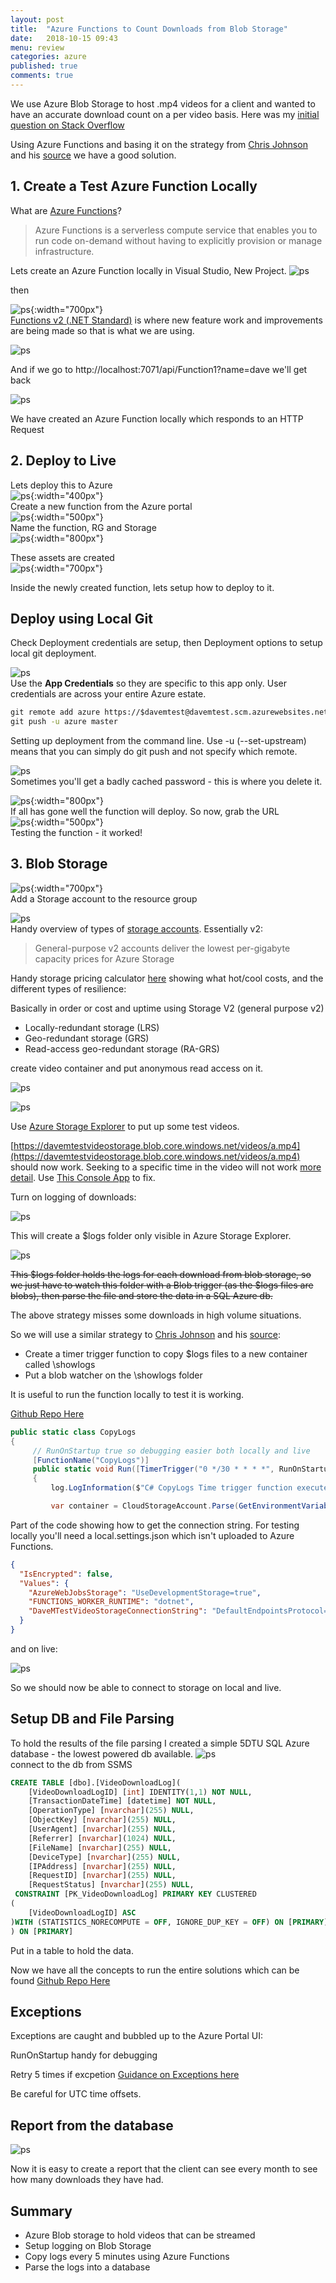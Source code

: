 ```yaml
---
layout: post
title:  "Azure Functions to Count Downloads from Blob Storage"
date:   2018-10-15 09:43
menu: review
categories: azure 
published: true 
comments: true
---
```


We use Azure Blob Storage to host .mp4 videos for a client and  wanted to have an accurate download count on a per video basis. Here was my [initial question on Stack Overflow](https://stackoverflow.com/q/51657349/26086)  

Using Azure Functions and basing it on the strategy from [Chris Johnson](http://www.chrisjohnson.io/2016/04/24/parsing-azure-blob-storage-logs-using-azure-functions/) and his [source](https://github.com/LoungeFlyZ/AzureBlobLogProcessing) we have a good solution.


## 1. Create a Test Azure Function Locally
What are [Azure Functions](https://docs.microsoft.com/en-us/azure/azure-functions/)?
> Azure Functions is a serverless compute service that enables you to run code on-demand without having to explicitly provision or manage infrastructure.


Lets create an Azure Function locally in Visual Studio, New Project.
![ps](/assets/2018-10-16/1.png)

then 

![ps](/assets/2018-10-16/22.png){:width="700px"}  
[Functions v2 (.NET Standard)](https://docs.microsoft.com/en-us/azure/azure-functions/functions-versions) is where new feature work and improvements are being made so that is what we are using.


![ps](/assets/2018-10-16/32.png)

And if we go to http://localhost:7071/api/Function1?name=dave we'll get back

![ps](/assets/2018-10-16/42.png)  

We have created an Azure Function locally which responds to an HTTP Request 

## 2. Deploy to Live
Lets deploy this to Azure  
![ps](/assets/2018-10-16/5.png){:width="400px"}  
Create a new function from the Azure portal  
![ps](/assets/2018-10-16/6.png){:width="500px"}   
Name the function, RG and Storage  
![ps](/assets/2018-10-16/7.png){:width="800px"}    

These assets are created  
![ps](/assets/2018-10-16/8.png){:width="700px"}  

Inside the newly created function, lets setup how to deploy to it.  
## Deploy using Local Git
Check Deployment credentials are setup, then Deployment options to setup local git deployment.  

![ps](/assets/2018-10-16/b31.png)  
Use the **App Credentials** so they are specific to this app only. User credentials are across your entire Azure estate.

```bat
git remote add azure https://$davemtest@davemtest.scm.azurewebsites.net:443/davemtest.git  
git push -u azure master
```
Setting up deployment from the command line.  Use -u (--set-upstream) means that you can simply do git push and not specify which remote.

![ps](/assets/2018-10-16/30.png)  
Sometimes you'll get a badly cached password - this is where you delete it.

![ps](/assets/2018-10-16/a10.png){:width="800px"}   
If all has gone well the function will deploy. So now, grab the URL  
![ps](/assets/2018-10-16/a11.png){:width="500px"}   
Testing the function - it worked!

## 3. Blob Storage 
![ps](/assets/2018-10-16/a13.png){:width="700px"}  
Add a Storage account to the resource group   

![ps](/assets/2018-10-16/a14.png)    
Handy overview of types of [storage accounts](https://docs.microsoft.com/en-gb/azure/storage/common/storage-account-overview). Essentially v2:  

> General-purpose v2 accounts deliver the lowest per-gigabyte capacity prices for Azure Storage  

Handy storage pricing calculator [here](https://azure.microsoft.com/en-gb/pricing/details/storage/blobs/) showing what hot/cool costs, and the different types of resilience:

Basically in order or cost and uptime using Storage V2 (general purpose v2)
- Locally-redundant storage (LRS)
- Geo-redundant storage (GRS)
- Read-access geo-redundant storage (RA-GRS) 

create video container and put anonymous read access on it.

![ps](/assets/2018-10-16/a23.png)    

![ps](/assets/2018-10-16/a24.png)    

Use [Azure Storage Explorer](https://azure.microsoft.com/en-gb/features/storage-explorer/) to put up some test videos.  

[https://davemtestvideostorage.blob.core.windows.net/videos/a.mp4](https://davemtestvideostorage.blob.core.windows.net/videos/a.mp4) should now work. Seeking to a specific time in the video will not work [more detail](https://blog.thoughtstuff.co.uk/2014/01/streaming-mp4-video-files-in-azure-storage-containers-blob-storage/). Use [This Console App](https://github.com/djhmateer/AzureBlobVideoSeekFix) to fix.   

Turn on logging of downloads:

![ps](/assets/2018-10-16/a17.png)    

This will create a $logs folder only visible in Azure Storage Explorer.  

![ps](/assets/2018-10-16/a18.png)    

~~This $logs folder holds the logs for each download from blob storage, so we just have to watch this folder with a Blob trigger (as the $logs files are blobs), then parse the file and store the data in a SQL Azure db.~~  

The above strategy misses some downloads in high volume situations.  

So we will use a similar strategy to [Chris Johnson](http://www.chrisjohnson.io/2016/04/24/parsing-azure-blob-storage-logs-using-azure-functions/) and his [source](https://github.com/LoungeFlyZ/AzureBlobLogProcessing):

- Create a timer trigger function to copy $logs files to a new container called \showlogs  
- Put a blob watcher on the \showlogs folder  

It is useful to run the function locally to test it is working.


[Github Repo Here](https://github.com/djhmateer/AzureFunctionBlobDownloadCount)


```cs
public static class CopyLogs
{
     // RunOnStartup true so debugging easier both locally and live
     [FunctionName("CopyLogs")]
     public static void Run([TimerTrigger("0 */30 * * * *", RunOnStartup = true)] TimerInfo myTimer, ILogger log)
     {
         log.LogInformation($"C# CopyLogs Time trigger function executed at: {DateTime.Now}");

         var container = CloudStorageAccount.Parse(GetEnvironmentVariable("DaveMTestVideoStorageConnectionString")).CreateCloudBlobClient().GetContainerReference("showlogs/");
```
Part of the code showing how to get the connection string. For testing locally you'll need a local.settings.json which isn't uploaded to Azure Functions.
```json
{
  "IsEncrypted": false,
  "Values": {
    "AzureWebJobsStorage": "UseDevelopmentStorage=true",
    "FUNCTIONS_WORKER_RUNTIME": "dotnet",
    "DaveMTestVideoStorageConnectionString": "DefaultEndpointsProtocol=https;AccountName=davemtestvideostorage;AccountKey=SECRETKEYHERE;EndpointSuffix=core.windows.net"
  }
}
```
and on live:

![ps](/assets/2018-10-16/b32.png)    
 
So we should now be able to connect to storage on local and live.  

## Setup DB and File Parsing
To hold the results of the file parsing I created a simple 5DTU SQL Azure database - the lowest powered db available.
![ps](/assets/2018-10-16/a20.png)    
connect to the db from SSMS  

```sql
CREATE TABLE [dbo].[VideoDownloadLog](
	[VideoDownloadLogID] [int] IDENTITY(1,1) NOT NULL,
	[TransactionDateTime] [datetime] NOT NULL,
	[OperationType] [nvarchar](255) NULL,
	[ObjectKey] [nvarchar](255) NULL,
	[UserAgent] [nvarchar](255) NULL,
	[Referrer] [nvarchar](1024) NULL,
	[FileName] [nvarchar](255) NULL,
	[DeviceType] [nvarchar](255) NULL,
	[IPAddress] [nvarchar](255) NULL,
	[RequestID] [nvarchar](255) NULL,
	[RequestStatus] [nvarchar](255) NULL,
 CONSTRAINT [PK_VideoDownloadLog] PRIMARY KEY CLUSTERED 
(
	[VideoDownloadLogID] ASC
)WITH (STATISTICS_NORECOMPUTE = OFF, IGNORE_DUP_KEY = OFF) ON [PRIMARY]
) ON [PRIMARY]
```
Put in a table to hold the data.  

Now we have all the concepts to run the entire solutions which can be found [Github Repo Here](https://github.com/djhmateer/AzureFunctionBlobDownloadCount)  

## Exceptions
Exceptions are caught and bubbled up to the Azure Portal UI:

RunOnStartup handy for debugging

Retry 5 times if excpetion [Guidance on Exceptions here](https://docs.microsoft.com/en-us/azure/azure-functions/functions-bindings-error-pages)


Be careful for UTC time offsets.

## Report from the database
![ps](/assets/2018-10-16/b33.png)    

Now it is easy to create a report that the client can see every month to see how many downloads they have had.

## Summary
- Azure Blob storage to hold videos that can be streamed
- Setup logging on Blob Storage
- Copy logs every 5 minutes using Azure Functions
- Parse the logs into a database


